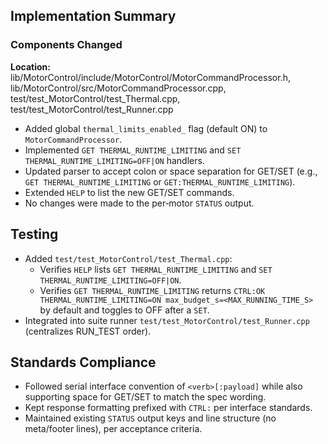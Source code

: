 ## Implementation Summary

### Components Changed
**Location:** lib/MotorControl/include/MotorControl/MotorCommandProcessor.h, lib/MotorControl/src/MotorCommandProcessor.cpp, test/test_MotorControl/test_Thermal.cpp, test/test_MotorControl/test_Runner.cpp

- Added global `thermal_limits_enabled_` flag (default ON) to `MotorCommandProcessor`.
- Implemented `GET THERMAL_RUNTIME_LIMITING` and `SET THERMAL_RUNTIME_LIMITING=OFF|ON` handlers.
- Updated parser to accept colon or space separation for GET/SET (e.g., `GET THERMAL_RUNTIME_LIMITING` or `GET:THERMAL_RUNTIME_LIMITING`).
- Extended `HELP` to list the new GET/SET commands.
- No changes were made to the per‑motor `STATUS` output.

## Testing
- Added `test/test_MotorControl/test_Thermal.cpp`:
  - Verifies `HELP` lists `GET THERMAL_RUNTIME_LIMITING` and `SET THERMAL_RUNTIME_LIMITING=OFF|ON`.
  - Verifies `GET THERMAL_RUNTIME_LIMITING` returns `CTRL:OK THERMAL_RUNTIME_LIMITING=ON max_budget_s=<MAX_RUNNING_TIME_S>` by default and toggles to OFF after a `SET`.
- Integrated into suite runner `test/test_MotorControl/test_Runner.cpp` (centralizes RUN_TEST order).

## Standards Compliance
- Followed serial interface convention of `<verb>[:payload]` while also supporting space for GET/SET to match the spec wording.
- Kept response formatting prefixed with `CTRL:` per interface standards.
- Maintained existing `STATUS` output keys and line structure (no meta/footer lines), per acceptance criteria.
